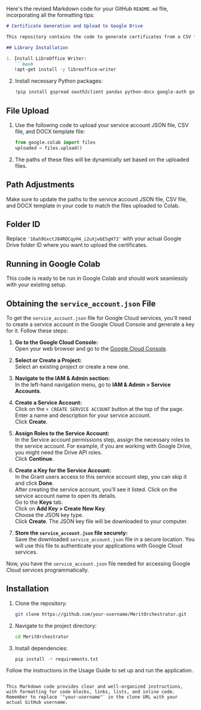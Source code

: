 Here's the revised Markdown code for your GitHub `README.md` file, incorporating all the formatting tips:

```markdown
# Certificate Generation and Upload to Google Drive

This repository contains the code to generate certificates from a CSV file using a DOCX template and upload them to Google Drive.

## Library Installation

1. Install LibreOffice Writer:
   ```bash
   !apt-get install -y libreoffice-writer
   ```

2. Install necessary Python packages:
   ```bash
   !pip install gspread oauth2client pandas python-docx google-auth google-auth-oauthlib google-auth-httplib2
   ```

## File Upload

1. Use the following code to upload your service account JSON file, CSV file, and DOCX template file:
   ```python
   from google.colab import files
   uploaded = files.upload()
   ```

2. The paths of these files will be dynamically set based on the uploaded files.

## Path Adjustments

Make sure to update the paths to the service account JSON file, CSV file, and DOCX template in your code to match the files uploaded to Colab.

## Folder ID

Replace `'16ah9GxctJ84RQCqyH4_i2uXjwbESgH73'` with your actual Google Drive folder ID where you want to upload the certificates.

## Running in Google Colab

This code is ready to be run in Google Colab and should work seamlessly with your existing setup.

## Obtaining the `service_account.json` File

To get the `service_account.json` file for Google Cloud services, you'll need to create a service account in the Google Cloud Console and generate a key for it. Follow these steps:

1. **Go to the Google Cloud Console:**  
   Open your web browser and go to the [Google Cloud Console](https://console.cloud.google.com/).

2. **Select or Create a Project:**  
   Select an existing project or create a new one.

3. **Navigate to the IAM & Admin section:**  
   In the left-hand navigation menu, go to **IAM & Admin > Service Accounts**.

4. **Create a Service Account:**  
   Click on the `+ CREATE SERVICE ACCOUNT` button at the top of the page.  
   Enter a name and description for your service account.  
   Click **Create**.

5. **Assign Roles to the Service Account:**  
   In the Service account permissions step, assign the necessary roles to the service account. For example, if you are working with Google Drive, you might need the Drive API roles.  
   Click **Continue**.

6. **Create a Key for the Service Account:**  
   In the Grant users access to this service account step, you can skip it and click **Done**.  
   After creating the service account, you'll see it listed. Click on the service account name to open its details.  
   Go to the **Keys** tab.  
   Click on **Add Key > Create New Key**.  
   Choose the JSON key type.  
   Click **Create**. The JSON key file will be downloaded to your computer.

7. **Store the `service_account.json` file securely:**  
   Save the downloaded `service_account.json` file in a secure location. You will use this file to authenticate your applications with Google Cloud services.

Now, you have the `service_account.json` file needed for accessing Google Cloud services programmatically.

## Installation

1. Clone the repository:
   ```bash
   git clone https://github.com/your-username/MeritOrchestrator.git
   ```

2. Navigate to the project directory:
   ```bash
   cd MeritOrchestrator
   ```

3. Install dependencies:
   ```bash
   pip install -r requirements.txt
   ```

Follow the instructions in the Usage Guide to set up and run the application.
```

This Markdown code provides clear and well-organized instructions, with formatting for code blocks, links, lists, and inline code. Remember to replace `"your-username"` in the clone URL with your actual GitHub username.
